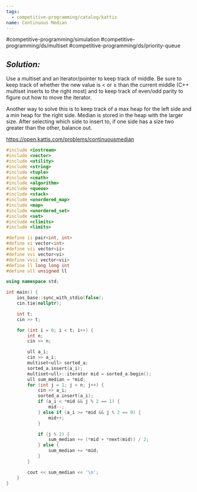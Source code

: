 ```yaml
---
tags:
  - competitive-programming/catalog/kattis
name: Continuous Median
---
```

#competitive-programming/simulation
#competitive-programming/ds/multiset
#competitive-programming/ds/priority-queue
## _Solution:_
Use a multiset and an iterator/pointer to keep track of middle. Be sure to keep track of whether the new value is $<$ or $\ge$ than the current middle (C++ multiset inserts to the right most) and to keep track of even/odd parity to figure out how to move the iterator.

Another way to solve this is to keep track of a max heap for the left side and a min heap for the right side. Median is stored in the heap with the larger size. After selecting which side to insert to, if one side has a size two greater than the other, balance out.

https://open.kattis.com/problems/continuousmedian
```cpp
#include <iostream>
#include <vector>
#include <utility>
#include <string>
#include <tuple>
#include <cmath>
#include <algorithm>
#include <queue>
#include <stack>
#include <unordered_map>
#include <map>
#include <unordered_set>
#include <set>
#include <climits>
#include <limits>

#define ii pair<int, int>
#define vi vector<int>
#define vii vector<ii>
#define vvi vector<vi>
#define vvii vector<vii>
#define ll long long int
#define ull unsigned ll

using namespace std;

int main() {
    ios_base::sync_with_stdio(false);
    cin.tie(nullptr);

    int t;
    cin >> t;

    for (int i = 0; i < t; i++) {
        int n;
        cin >> n;

        ull a_i;
        cin >> a_i;
        multiset<ull> sorted_a;
        sorted_a.insert(a_i);
        multiset<ull>::iterator mid = sorted_a.begin();
        ull sum_median = *mid;
        for (int j = 1; j < n; j++) {
            cin >> a_i;
            sorted_a.insert(a_i);
            if (a_i < *mid && j % 2 == 1) {
                mid--;
            } else if (a_i >= *mid && j % 2 == 0) {
                mid++;
            }

            if (j % 2) {
                sum_median += (*mid + *next(mid)) / 2;
            } else {
                sum_median += *mid;
            }
        }

        cout << sum_median << '\n';
    }
}
```